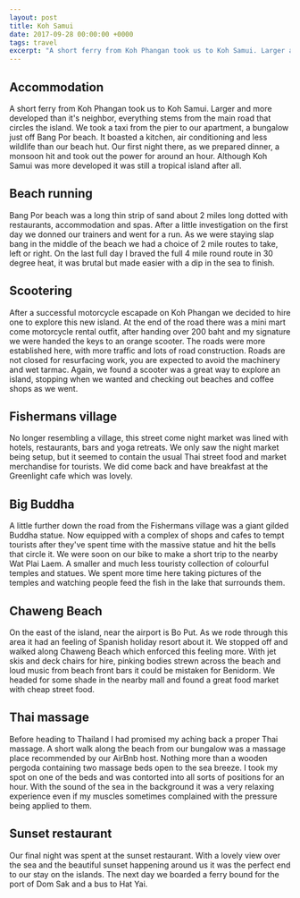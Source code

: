 ```yaml
---
layout: post
title: Koh Samui
date: 2017-09-28 00:00:00 +0000
tags: travel
excerpt: "A short ferry from Koh Phangan took us to Koh Samui. Larger and more developed than it's neighbor, everything stems from the main road that circles the island."
---
```


## Accommodation

A short ferry from Koh Phangan took us to Koh Samui. Larger and more developed than it's neighbor, everything stems from the main road that circles the island. We took a taxi from the pier to our apartment, a bungalow just off Bang Por beach. It boasted a kitchen, air conditioning and less wildlife than our beach hut. Our first night there, as we prepared dinner, a monsoon hit and took out the power for around an hour. Although Koh Samui was more developed it was still a tropical island after all.


## Beach running

Bang Por beach was a long thin strip of sand about 2 miles long dotted with restaurants, accommodation and spas. After a little investigation on the first day we donned our trainers and went for a run. As we were staying slap bang in the middle of the beach we had a choice of 2 mile routes to take, left or right. On the last full day I braved the full 4 mile round route in 30 degree heat, it was brutal but made easier with a dip in the sea to finish.


## Scootering

After a successful motorcycle escapade on Koh Phangan we decided to hire one to explore this new island. At the end of the road there was a mini mart come motorcycle rental outfit, after handing over 200 baht and my signature we were handed the keys to an orange scooter. The roads were more established here, with more traffic and lots of road construction. Roads are not closed for resurfacing work, you are expected to avoid the machinery and wet tarmac. Again, we found a scooter was a great way to explore an island, stopping when we wanted and checking out beaches and coffee shops as we went.


## Fishermans village

No longer resembling a village, this street come night market was lined with hotels, restaurants, bars and yoga retreats. We only saw the night market being setup, but it seemed to contain the usual Thai street food and market merchandise for tourists. We did come back and have breakfast at the Greenlight cafe which was lovely.


## Big Buddha

A little further down the road from the Fishermans village was a giant gilded Buddha statue. Now equipped with a complex of shops and cafes to tempt tourists after they've spent time with the massive statue and hit the bells that circle it. We were soon on our bike to make a short trip to the nearby Wat Plai Laem. A smaller and much less touristy collection of colourful temples and statues. We spent more time here taking pictures of the temples and watching people feed the fish in the lake that surrounds them.


## Chaweng Beach

On the east of the island, near the airport is Bo Put. As we rode through this area it had an feeling of Spanish holiday resort about it. We stopped off and walked along Chaweng Beach which enforced this feeling more. With jet skis and deck chairs for hire, pinking bodies strewn across the beach and loud music from beach front bars it could be mistaken for Benidorm. We headed for some shade in the nearby mall and found a great food market with cheap street food.


## Thai massage

Before heading to Thailand I had promised my aching back a proper Thai massage. A short walk along the beach from our bungalow was a massage place recommended by our AirBnb host. Nothing more than a wooden pergoda containing two massage beds open to the sea breeze. I took my spot on one of the beds and was contorted into all sorts of positions for an hour. With the sound of the sea in the background it was a very relaxing experience even if my muscles sometimes complained with the pressure being applied to them.


## Sunset restaurant

Our final night was spent at the sunset restaurant. With a lovely view over the sea and the beautiful sunset happening around us it was the perfect end to our stay on the islands. The next day we boarded a ferry bound for the port of Dom Sak and a bus to Hat Yai.
